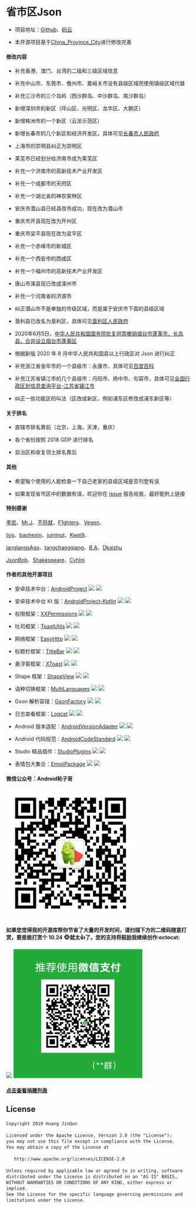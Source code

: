 # 省市区Json

* 项目地址：[Github](https://github.com/getActivity/ProvinceJson)、[码云](https://gitee.com/getActivity/ProvinceJson)

* 本开源项目基于[China\_Province\_City](https://github.com/small-dream/China_Province_City)进行修改完善

#### 修改内容

* 补充香港、澳门、台湾的二级和三级区域信息

* 补充中山市、东莞市、儋州市、嘉峪关市没有县级区域而使用镇级区域代替

* 补充三沙市的三个岛屿（西沙群岛、中沙群岛、南沙群岛）

* 新增深圳市的新区（坪山区、光明区、龙华区、大鹏区）

* 新增株洲市的一个新区（云龙示范区）

* 新增长春市的几个新区和经济开发区，具体可见[长春市人民政府](http://www.changchun.gov.cn/zjzc/)

* 上海市的崇明县纠正为崇明区

* 莱芜市已经划分给济南市成为莱芜区

* 补充一个济南市的高新技术产业开发区

* 补充一个成都市的天府区

* 补充一个湖北省的神农架林区

* 安庆市潜山县已经县改市成功，现在改为潜山市

* 重庆市开县现在改为开州区

* 重庆市梁平县现在改为梁平区

* 补充一个赤峰市的新城区

* 补充一个西安市的西咸区

* 补充一个福州市的高新技术产业开发区

* 唐山市滦县现已改成滦州市

* 补充一个河南省的济源市

* 纠正潜山市不是单独的市级区域，而是属于安庆市下面的县级区域

* 垦利县已改名为垦利区，具体可见[垦利区人民政府](http://www.kenli.gov.cn/)

* 2020年6月5日，[中华人民共和国国务院批复同意撤销烟台市蓬莱市、长岛县，合并设立烟台市蓬莱区](https://baike.baidu.com/item/%E8%93%AC%E8%8E%B1%E5%8C%BA/50835320)

* 根据新版 2020 年 8 月中华人民共和国县以上行政区对 Json 进行纠正

* 补充浙江省金华市的一个县级市：永康市，具体可见[百度百科](https://baike.baidu.com/item/%E6%B0%B8%E5%BA%B7/3441691?fromtitle=%E6%B0%B8%E5%BA%B7%E5%B8%82&fromid=10098746&fr=aladdin)

* 补充江苏省镇江市的几个县级市：丹阳市、扬中市、句容市，具体可见[全国行政区划信息查询平台-江苏省镇江市](http://xzqh.mca.gov.cn/defaultQuery?shengji=%BD%AD%CB%D5%CA%A1%A3%A8%CB%D5%A3%A9&diji=%D5%F2%BD%AD%CA%D0&xianji=%D1%EF%D6%D0%CA%D0)

* 纠正一些功能区的叫法（区改成新区，例如浦东区修改成浦东新区等）

#### 关于排名

* 直辖市排名靠前（北京，上海，天津，重庆）

* 各个省份按照 2018 GDP 进行排名

* 自治区和收复领土排名靠后

#### 其他

* 希望每个使用的人能检查一下自己老家的县级区域是否刊登有误

* 如果发现省市区中的数据有误，欢迎你在 [issue](https://github.com/getActivity/ProvinceJson/issues/new) 报告给我，最好能附上链接

#### 特别感谢

[李凯](https://github.com/EdelweissBubble)、[Mr.J](https://github.com/zhouazhou)、[不将就](https://github.com/pliybird)、[F1ghters](https://github.com/fuxiaoyuandroid)、[Vegen](https://github.com/Vegen)、

[liys](https://github.com/liys666666)、[baohexin](https://github.com/baohexin)、[juminut](https://github.com/juminut)、[Kwei9](https://github.com/Kwei9)、

[langlangsAgo](https://github.com/langlangsAgo)、[tangchangqiang](https://github.com/tangchangqiang)、[B.A](https://github.com/lubaoan)、[Dkaishu](https://github.com/Dkaishu)

[JsonBob](https://github.com/JonsonBob)、[Shakespeare](https://github.com/wnwtest)、[Cyhlnj](https://github.com/Cyhlnj)

#### 作者的其他开源项目

* 安卓技术中台：[AndroidProject](https://github.com/getActivity/AndroidProject) ![](https://img.shields.io/github/stars/getActivity/AndroidProject.svg) ![](https://img.shields.io/github/forks/getActivity/AndroidProject.svg)

* 安卓技术中台 Kt 版：[AndroidProject-Kotlin](https://github.com/getActivity/AndroidProject-Kotlin) ![](https://img.shields.io/github/stars/getActivity/AndroidProject-Kotlin.svg) ![](https://img.shields.io/github/forks/getActivity/AndroidProject-Kotlin.svg)

* 权限框架：[XXPermissions](https://github.com/getActivity/XXPermissions) ![](https://img.shields.io/github/stars/getActivity/XXPermissions.svg) ![](https://img.shields.io/github/forks/getActivity/XXPermissions.svg)

* 吐司框架：[ToastUtils](https://github.com/getActivity/ToastUtils) ![](https://img.shields.io/github/stars/getActivity/ToastUtils.svg) ![](https://img.shields.io/github/forks/getActivity/ToastUtils.svg)

* 网络框架：[EasyHttp](https://github.com/getActivity/EasyHttp) ![](https://img.shields.io/github/stars/getActivity/EasyHttp.svg) ![](https://img.shields.io/github/forks/getActivity/EasyHttp.svg)

* 标题栏框架：[TitleBar](https://github.com/getActivity/TitleBar) ![](https://img.shields.io/github/stars/getActivity/TitleBar.svg) ![](https://img.shields.io/github/forks/getActivity/TitleBar.svg)

* 悬浮窗框架：[XToast](https://github.com/getActivity/XToast) ![](https://img.shields.io/github/stars/getActivity/XToast.svg) ![](https://img.shields.io/github/forks/getActivity/XToast.svg)

* Shape 框架：[ShapeView](https://github.com/getActivity/ShapeView) ![](https://img.shields.io/github/stars/getActivity/ShapeView.svg) ![](https://img.shields.io/github/forks/getActivity/ShapeView.svg)

* 语种切换框架：[MultiLanguages](https://github.com/getActivity/MultiLanguages) ![](https://img.shields.io/github/stars/getActivity/MultiLanguages.svg) ![](https://img.shields.io/github/forks/getActivity/MultiLanguages.svg)

* Gson 解析容错：[GsonFactory](https://github.com/getActivity/GsonFactory) ![](https://img.shields.io/github/stars/getActivity/GsonFactory.svg) ![](https://img.shields.io/github/forks/getActivity/GsonFactory.svg)

* 日志查看框架：[Logcat](https://github.com/getActivity/Logcat) ![](https://img.shields.io/github/stars/getActivity/Logcat.svg) ![](https://img.shields.io/github/forks/getActivity/Logcat.svg)

* Android 版本适配：[AndroidVersionAdapter](https://github.com/getActivity/AndroidVersionAdapter) ![](https://img.shields.io/github/stars/getActivity/AndroidVersionAdapter.svg) ![](https://img.shields.io/github/forks/getActivity/AndroidVersionAdapter.svg)

* Android 代码规范：[AndroidCodeStandard](https://github.com/getActivity/AndroidCodeStandard) ![](https://img.shields.io/github/stars/getActivity/AndroidCodeStandard.svg) ![](https://img.shields.io/github/forks/getActivity/AndroidCodeStandard.svg)

* Studio 精品插件：[StudioPlugins](https://github.com/getActivity/StudioPlugins) ![](https://img.shields.io/github/stars/getActivity/StudioPlugins.svg) ![](https://img.shields.io/github/forks/getActivity/StudioPlugins.svg)

* 表情包大集合：[EmojiPackage](https://github.com/getActivity/EmojiPackage) ![](https://img.shields.io/github/stars/getActivity/EmojiPackage.svg) ![](https://img.shields.io/github/forks/getActivity/EmojiPackage.svg)

#### 微信公众号：Android轮子哥

![](https://raw.githubusercontent.com/getActivity/Donate/master/picture/official_ccount.png)

#### 如果您觉得我的开源库帮你节省了大量的开发时间，请扫描下方的二维码随意打赏，要是能打赏个 10.24 :monkey_face:就太:thumbsup:了。您的支持将鼓励我继续创作:octocat:

![](https://raw.githubusercontent.com/getActivity/Donate/master/picture/pay_ali.png) ![](https://raw.githubusercontent.com/getActivity/Donate/master/picture/pay_wechat.png)
 
#### [点击查看捐赠列表](https://github.com/getActivity/Donate)

## License

```text
Copyright 2019 Huang JinQun

Licensed under the Apache License, Version 2.0 (the "License");
you may not use this file except in compliance with the License.
You may obtain a copy of the License at

   http://www.apache.org/licenses/LICENSE-2.0

Unless required by applicable law or agreed to in writing, software
distributed under the License is distributed on an "AS IS" BASIS,
WITHOUT WARRANTIES OR CONDITIONS OF ANY KIND, either express or implied.
See the License for the specific language governing permissions and
limitations under the License.
```